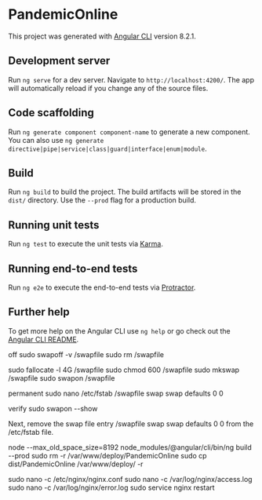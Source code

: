 # PandemicOnline

This project was generated with [Angular CLI](https://github.com/angular/angular-cli) version 8.2.1.

## Development server

Run `ng serve` for a dev server. Navigate to `http://localhost:4200/`. The app will automatically reload if you change any of the source files.

## Code scaffolding

Run `ng generate component component-name` to generate a new component. You can also use `ng generate directive|pipe|service|class|guard|interface|enum|module`.

## Build

Run `ng build` to build the project. The build artifacts will be stored in the `dist/` directory. Use the `--prod` flag for a production build.

## Running unit tests

Run `ng test` to execute the unit tests via [Karma](https://karma-runner.github.io).

## Running end-to-end tests

Run `ng e2e` to execute the end-to-end tests via [Protractor](http://www.protractortest.org/).

## Further help

To get more help on the Angular CLI use `ng help` or go check out the [Angular CLI README](https://github.com/angular/angular-cli/blob/master/README.md).


off 
sudo swapoff -v /swapfile
sudo rm /swapfile

sudo fallocate -l 4G /swapfile
sudo chmod 600 /swapfile
sudo mkswap /swapfile
sudo swapon /swapfile

permanent 
sudo nano /etc/fstab
/swapfile swap swap defaults 0 0

verify
sudo swapon --show


Next, remove the swap file entry /swapfile swap swap defaults 0 0 from the /etc/fstab file.

node --max_old_space_size=8192 node_modules/@angular/cli/bin/ng build --prod
sudo rm -r  /var/www/deploy/PandemicOnline
sudo cp dist/PandemicOnline  /var/www/deploy/ -r

sudo nano -c /etc/nginx/nginx.conf
sudo nano -c /var/log/nginx/access.log
sudo nano -c /var/log/nginx/error.log
sudo service nginx restart